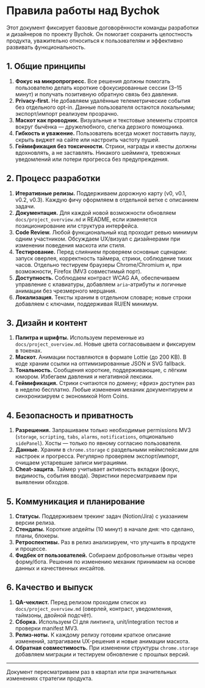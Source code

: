 # Правила работы над Bychok

Этот документ фиксирует базовые договорённости команды разработки и дизайнеров по проекту Bychok. Он помогает сохранить целостность продукта, уважительно относиться к пользователям и эффективно развивать функциональность.

## 1. Общие принципы

1. **Фокус на микропрогресс.** Все решения должны помогать пользователю делать короткие сфокусированные сессии (3–15 минут) и получать позитивную обратную связь без давления.
2. **Privacy-first.** Не добавляем удалённые телеметрические события без отдельного opt-in. Данные пользователя остаются локальными; экспорт/импорт реализуем прозрачно.
3. **Маскот как проводник.** Визуальные и текстовые элементы строятся вокруг бычёнка — дружелюбного, слегка дерзкого помощника.
4. **Гибкость и уважение.** Пользователь всегда может поставить паузу, скрыть виджет на сайте или настроить частоту пушей.
5. **Геймификация без токсичности.** Стрики, награды и квесты должны вдохновлять, а не заставлять. Никакого шейминга, тревожных уведомлений или потери прогресса без предупреждения.

## 2. Процесс разработки

1. **Итеративные релизы.** Поддерживаем дорожную карту (v0, v0.1, v0.2, v0.3). Каждую фичу оформляем в отдельной ветке с описанием задачи.
2. **Документация.** Для каждой новой возможности обновляем `docs/project_overview.md` и README, если изменяется позиционирование или структура интерфейса.
3. **Code Review.** Любой функциональный код проходит ревью минимум одним участником. Обсуждаем UX/визуал с дизайнерами при изменении поведения маскота или стиля.
4. **Тестирование.** Перед слиянием проверяем основные сценарии: запуск оверлея, корректность таймера, стрики, соблюдение тихих часов. Отдельно тестируем браузеры Chrome/Chromium и, при возможности, Firefox (MV3 совместимый порт).
5. **Доступность.** Соблюдаем контраст WCAG AA, обеспечиваем управление с клавиатуры, добавляем `aria`-атрибуты и логичные анимации без чрезмерного мерцания.
6. **Локализация.** Тексты храним в отдельном словаре; новые строки добавляем с ключами, поддерживая RU/EN минимум.

## 3. Дизайн и контент

1. **Палитра и шрифты.** Используем переменные из `docs/project_overview.md`. Новые цвета согласовываем и фиксируем в токенах.
2. **Маскот.** Анимации поставляются в формате Lottie (до 200 KB). В коде храним ссылки на оптимизированные JSON и SVG fallback.
3. **Тональность.** Сообщения короткие, поддерживающие, с лёгким юмором. Избегаем давления и негативной лексики.
4. **Геймификация.** Стрики считаются по домену; «фриз» доступен раз в неделю бесплатно. Любые изменения механик документируем и синхронизируем с экономикой Horn Coins.

## 4. Безопасность и приватность

1. **Разрешения.** Запрашиваем только необходимые permissions MV3 (`storage`, `scripting`, `tabs`, `alarms`, `notifications`, опционально `sidePanel`). Хосты — только по явному согласию пользователя.
2. **Данные.** Храним в `chrome.storage` с раздельными неймспейсами для настроек и прогресса. Регулярно проверяем экспорт/импорт, очищаем устаревшие записи миграциями.
3. **Cheat-защита.** Таймер учитывает активность вкладки (фокус, видимость, события ввода). Эвристики пересматриваем при выявлении обходов.

## 5. Коммуникация и планирование

1. **Статусы.** Поддерживаем трекинг задач (Notion/Jira) с указанием версии релиза.
2. **Стендапы.** Короткие апдейты (10 минут) в начале дня: что сделано, планы, блокеры.
3. **Ретроспективы.** Раз в релиз анализируем, что улучшить в продукте и процессе.
4. **Фидбек от пользователей.** Собираем добровольные отзывы через форму/бота. Решения по изменению механик принимаем на основе данных и качественных инсайтов.

## 6. Качество и выпуск

1. **QA-чеклист.** Перед релизом проходим список из `docs/project_overview.md` (оверлей, контраст, уведомления, таймзоны, двойной подсчёт).
2. **Сборка.** Используем CI для линтинга, unit/integration тестов и проверки manifest MV3.
3. **Релиз-ноты.** К каждому релизу готовим краткое описание изменений, затрагиваем UX-решения и новые анимации маскота.
4. **Обратная совместимость.** При изменении структуры `chrome.storage` добавляем миграции и тестируем обновление с прошлых версий.

---

Документ пересматриваем раз в квартал или при значительных изменениях стратегии продукта.
